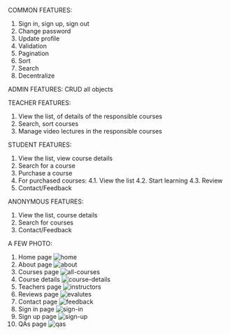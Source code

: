 COMMON FEATURES:
1. Sign in, sign up, sign out
2. Change password
3. Update profile
4. Validation
5. Pagination
6. Sort
7. Search
8. Decentralize

ADMIN FEATURES: CRUD all objects

TEACHER FEATURES:
1. View the list, of details of the responsible courses
2. Search, sort courses
3. Manage video lectures in the responsible courses

STUDENT FEATURES:
1. View the list, view course details
2. Search for a course
3. Purchase a course
4. For purchased courses:
   4.1. View the list
   4.2. Start learning
   4.3. Review
5. Contact/Feedback

ANONYMOUS FEATURES:
1. View the list, course details
2. Search for courses
3. Contact/Feedback

A FEW PHOTO:

1. Home page
![home](https://github.com/duy27092002/online-language-courses-website/assets/75593114/45327e64-efb3-43e3-822f-5b11f71df2ca)
2. About page
![about](https://github.com/duy27092002/online-language-courses-website/assets/75593114/1c63661a-e55d-42a7-9a58-f3905769b0f0)
3. Courses page
![all-courses](https://github.com/duy27092002/online-language-courses-website/assets/75593114/346b8b8f-6ecd-47f0-ac1b-0db228b2b67b)
4. Course details
![course-details](https://github.com/duy27092002/online-language-courses-website/assets/75593114/20b6c599-2e84-433a-a706-2e6d3d5e7b65)
5. Teachers page
![instructors](https://github.com/duy27092002/online-language-courses-website/assets/75593114/f72661ff-db05-45de-9b8b-9001ae2e5058)
6. Reviews page
![evalutes](https://github.com/duy27092002/online-language-courses-website/assets/75593114/90fee17e-9621-4463-80a9-8b9d3b8ccb75)
7. Contact page
![feedback](https://github.com/duy27092002/online-language-courses-website/assets/75593114/740bc4c0-d411-4429-9b64-1fbf1f72675c)
8. Sign in page
![sign-in](https://github.com/duy27092002/online-language-courses-website/assets/75593114/bbc38829-7138-4d7b-a4c8-ee15418d7d7b)
9. Sign up page
![sign-up](https://github.com/duy27092002/online-language-courses-website/assets/75593114/d72c5ea4-78da-4bab-a5c9-fe24ebbdeeef)
10. QAs page
![qas](https://github.com/duy27092002/online-language-courses-website/assets/75593114/6ac248bd-5c96-4c0e-84d3-efbce935298b)
